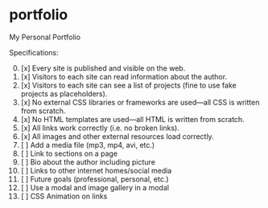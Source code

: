 # portfolio
My Personal Portfolio 

Specifications: 

0. [x] Every site is published and visible on the web. 
0. [x] Visitors to each site can read information about the author.
0. [x] Visitors to each site can see a list of projects (fine to use fake projects as placeholders).
0. [x] No external CSS libraries or frameworks are used—all CSS is written from scratch.
0. [x] No HTML templates are used—all HTML is written from scratch.
0. [x] All links work correctly (i.e. no broken links).
0. [x] All images and other external resources load correctly.
0. [ ] Add a media file (mp3, mp4, avi, etc.)
0. [ ] Link to sections on a page 
0. [ ] Bio about the author including picture 
0. [ ] Links to other internet homes/social media 
0. [ ] Future goals (professional, personal, etc.) 
0. [ ] Use a modal and image gallery in a modal 
0. [ ] CSS Animation on links 
 
